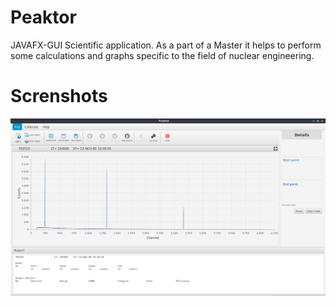 # Peaktor
JAVAFX-GUI Scientific application. As a part of a Master it helps to perform some calculations and graphs specific to the field of nuclear engineering.

# Screnshots
![Alt text](screenshots/screenshot02.png)
